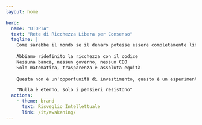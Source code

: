 ```yaml
---
layout: home

hero:
  name: "UTOPIA"
  text: "Rete di Ricchezza Libera per Consenso"
  tagline: |
    Come sarebbe il mondo se il denaro potesse essere completamente liberato dal controllo umano?
    
    Abbiamo ridefinito la ricchezza con il codice
    Nessuna banca, nessun governo, nessun CEO
    Solo matematica, trasparenza e assoluta equità
    
    Questa non è un'opportunità di investimento, questo è un esperimento mentale

    "Nulla è eterno, solo i pensieri resistono"
  actions:
    - theme: brand
      text: Risveglio Intellettuale
      link: /it/awakening/
---
```


<ParticlesBackground />